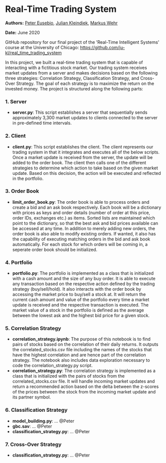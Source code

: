 # Real-Time Trading System

**Authors:** [Peter Eusebio](https://github.com/Pete-Best/), [Julian Kleindiek](https://github.com/ju-kl/), [Markus Wehr](https://github.com/markuswehr/)

**Date:** June 2020

GitHub repository for our final project of the 'Real-Time Intelligent Systems' course at the University of Chicago: https://github.com/ju-kl/real_time_trading_system

In this project, we built a real-time trading system that is capable of interacting with a fictitious stock market. Our trading system receives  market updates from a server and makes decisions based on the following three strategies: Correlation Strategy, Classification Strategy, and Cross-Over Strategy. The goal of each strategy is to maximize the return on the invested money. The project is structured along the following parts:

### 1. Server
- **server.py**: This script establishes a server that sequentially sends approximately 3,300 market updates to clients connected to the server in pre-defined time intervals.

### 2. Client
- **client.py**: This script establishes the client. The client represents our trading system in that it integrates and executes all of the below scripts. Once a market update is received from the server, the update will be added to the order book. The client then calls one of the different strategies to determine which action to take based on the given market update. Based on this decision, the action will be executed and reflected in the portfolio.

### 3. Order Book
- **limit_order_book.py**: The order book is able to process orders and create a bid and an ask book respectively. Each book will be a dictionary with prices as keys and order details (number of order at this price, order IDs, exchanges etc.) as items. Sorted lists are maintained which point to the dictionary, so that the best ask and bid prices available can be accessed at any time. In addition to merely adding new orders, the order book is also able to modify existing orders. If wanted, it also has the capability of executing matching orders in the bid and ask book automatically. For each stock for which orders will be coming in, a seperate order book should be initialized.

### 4. Portfolio
- **portfolio.py**: The portfolio is implemented as a class that is initialized with a cash amount and the size of any buy order. It is able to execute any transaction based on the respective action defined by the trading strategy (buy/sell/hold). It also interacts with the order book by accessing the market price to buy/sell a stock at. It will return the current cash amount and value of the portfolio every time a market update is received and the respective transaction is executed. The market value of a stock in the portfolio is defined as the average between the lowest ask and the highest bid price for a given stock.

### 5. Correlation Strategy
- **correlation_strategy.ipynb**: The purpose of this notebook is to find pairs of stocks based on the correlation of their daily returns. It outputs the correlated_stocks.csv file including the names of the stocks that have the highest correlation and are hence part of the correlation strategy. The notebook also includes data exploration necessary to code the correlation_strategy.py script.
- **correlation_strategy.py**: The correlation strategy is implemented as a class that is initialized with the pairs of stocks from the correlated_stocks.csv file. It will handle incoming market updates and return a recommended action based on the delta between the z-scores of the prices between the stock from the incoming market update and its partner symbol.

### 6. Classification Strategy
- **model_building.py**: ... @Peter
- **gbc.sav**: ... @Peter
- **classification_strategy.py**: ... @Peter

### 7. Cross-Over Strategy
- **classification_strategy.py**: ... @Peter
